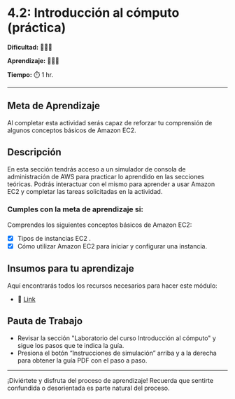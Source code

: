 # 4.2: Introducción al cómputo (práctica)


**Dificultad:** 🌻🌻🌻


**Aprendizaje:** 🍯🍯🍯


**Tiempo:** ⏱️ 1 hr.

---

## Meta de Aprendizaje
Al completar esta actividad serás capaz de reforzar tu comprensión de algunos conceptos básicos de Amazon EC2.

## Descripción
En esta sección tendrás acceso a un simulador de consola de administración de AWS para practicar lo aprendido en las secciones teóricas. Podrás interactuar con el mismo para aprender a usar Amazon EC2 y completar las tareas solicitadas en la actividad. 


### Cumples con la meta de aprendizaje si:
Comprendes los siguientes conceptos básicos de Amazon EC2: 

- [x] Tipos de instancias EC2  .
- [x] Cómo utilizar Amazon EC2 para iniciar y configurar una instancia.

## Insumos para tu aprendizaje
Aquí encontrarás todos los recursos necesarios para hacer este módulo: 
- 📄 [Link](https://awseducate.instructure.com/courses/935/modules)

## Pauta de Trabajo
- Revisar la sección "Laboratorio del curso Introducción al cómputo" y sigue los pasos que te indica la guía.
- Presiona el botón “Instrucciones de simulación” arriba y a la derecha para obtener la guía PDF con el paso a paso.


---

¡Diviértete y disfruta del proceso de aprendizaje! Recuerda que sentirte confundida o desorientada es parte natural del proceso.
